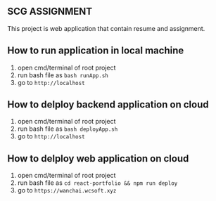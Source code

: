 ## SCG ASSIGNMENT

This project is web application that contain resume and assignment.

## How to run application in local machine
 1. open cmd/terminal of root project
 2. run bash file as ```bash runApp.sh```
 3. go to ```http://localhost```
 
## How to delploy backend application on cloud
 1. open cmd/terminal of root project
 2. run bash file as ```bash deployApp.sh```
 3. go to ```http://localhost```

## How to delploy web application on cloud
 1. open cmd/terminal of root project
 2. run bash file as ```cd react-portfolio && npm run deploy```
 3. go to ```https://wanchai.wcsoft.xyz```